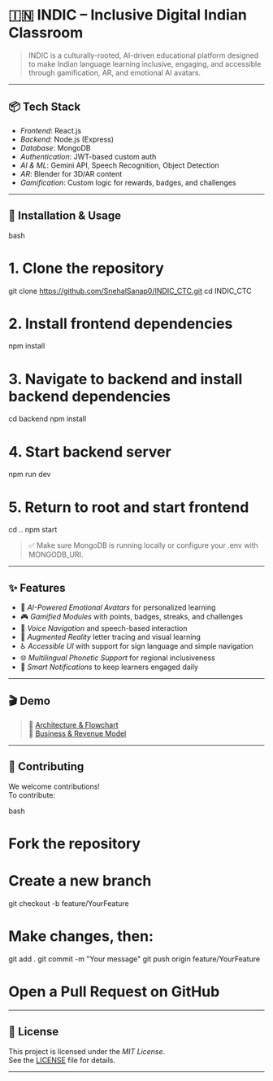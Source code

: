 # 🇮🇳 INDIC – Inclusive Digital Indian Classroom

> INDIC is a culturally-rooted, AI-driven educational platform designed to make Indian language learning inclusive, engaging, and accessible through gamification, AR, and emotional AI avatars.

---

## 📦 Tech Stack

- *Frontend*: React.js  
- *Backend*: Node.js (Express)  
- *Database*: MongoDB  
- *Authentication*: JWT-based custom auth  
- *AI & ML*: Gemini API, Speech Recognition, Object Detection  
- *AR*: Blender for 3D/AR content  
- *Gamification*: Custom logic for rewards, badges, and challenges  

---

## 🧰 Installation & Usage

bash
# 1. Clone the repository
git clone https://github.com/SnehalSanap0/INDIC_CTC.git
cd INDIC_CTC

# 2. Install frontend dependencies
npm install

# 3. Navigate to backend and install backend dependencies
cd backend
npm install

# 4. Start backend server
npm run dev

# 5. Return to root and start frontend
cd ..
npm start


> ✅ Make sure MongoDB is running locally or configure your .env with MONGODB_URI.

---

## ✨ Features

- 🤖 *AI-Powered Emotional Avatars* for personalized learning  
- 🎮 *Gamified Modules* with points, badges, streaks, and challenges  
- 📢 *Voice Navigation* and speech-based interaction  
- 🧠 *Augmented Reality* letter tracing and visual learning  
- ♿ *Accessible UI* with support for sign language and simple navigation  
- 🌐 *Multilingual Phonetic Support* for regional inclusiveness  
- 🔔 *Smart Notifications* to keep learners engaged daily  

---

## 🎬 Demo

> 📎 [Architecture & Flowchart](https://drive.google.com/file/d/1UmnkSx7a9efele91S9AghG3fTVbr3a34/view?usp=drive_link)  
> 📎 [Business & Revenue Model](https://drive.google.com/file/d/1TG-tLzFiVddV1u2vWquYg5dVN4D9KhMC/view?usp=sharing)

---

## 🤝 Contributing

We welcome contributions!  
To contribute:

bash
# Fork the repository
# Create a new branch
git checkout -b feature/YourFeature

# Make changes, then:
git add .
git commit -m "Your message"
git push origin feature/YourFeature

# Open a Pull Request on GitHub


---

## 📜 License

This project is licensed under the *MIT License*.  
See the [LICENSE](LICENSE) file for details.

---
